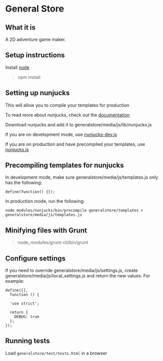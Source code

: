 # General Store

## What it is

A 2D adventure game maker.

## Setup instructions

Install [node](http://nodejs.org)

> npm install

## Setting up nunjucks

This will allow you to compile your templates for production

To read more about nunjucks, check out the [documentation](http://nunjucks.jlongster.com)

Download nunjucks and add it to generalstore/media/js/lib/nunjucks.js

If you are on development mode, use [nunjucks-dev.js](https://github.com/jlongster/nunjucks/blob/master/browser/nunjucks-dev.js)

If you are on production and have precompiled your templates, use [nunjucks.js](https://github.com/jlongster/nunjucks/blob/master/browser/nunjucks.js)

## Precompiling templates for nunjucks

In development mode, make sure generalstore/media/js/templates.js only has the following:

    define(function() {});

In production mode, run the following:

    node_modules/nunjucks/bin/precompile generalstore/templates > generalstore/media/js/templates.js

## Minifying files with Grunt

> node_modules/grunt-cli/bin/grunt

## Configure settings

If you need to override generalstore/media/js/settings.js, create generalstore/media/js/local_settings.js and return the new values. For example:

    define([],
      function () {

      'use strict';

      return {
        DEBUG: true
      };
    });

## Running tests

Load `generalstore/test/tests.html` in a browser
